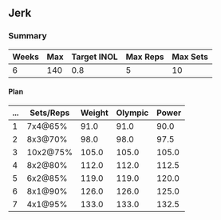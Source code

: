 ## Jerk

### Summary

Weeks | Max | Target INOL | Max Reps | Max Sets
--- | --- | --- | --- | ---
6 | 140 | 0.8 | 5 | 10

#### Plan

 ... | Sets/Reps | Weight | Olympic | Power
--- | --- | --- | --- | ---
1 | 7x4@65% | 91.0 | 91.0 | 90.0
2 | 8x3@70% | 98.0 | 98.0 | 97.5
3 | 10x2@75% | 105.0 | 105.0 | 105.0
4 | 8x2@80% | 112.0 | 112.0 | 112.5
5 | 6x2@85% | 119.0 | 119.0 | 120.0
6 | 8x1@90% | 126.0 | 126.0 | 125.0
7 | 4x1@95% | 133.0 | 133.0 | 132.5


